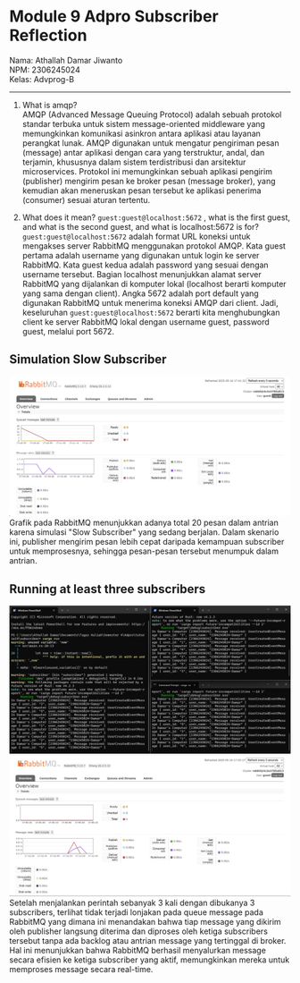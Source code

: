 # Module 9 Adpro Subscriber Reflection

Nama: Athallah Damar Jiwanto <br>
NPM: 2306245024 <br>
Kelas: Advprog-B
<hr>

1. What is amqp? <br>
AMQP (Advanced Message Queuing Protocol) adalah sebuah protokol standar terbuka untuk sistem message-oriented middleware yang memungkinkan komunikasi asinkron antara aplikasi atau layanan perangkat lunak. AMQP digunakan untuk mengatur pengiriman pesan (message) antar aplikasi dengan cara yang terstruktur, andal, dan terjamin, khususnya dalam sistem terdistribusi dan arsitektur microservices. Protokol ini memungkinkan sebuah aplikasi pengirim (publisher) mengirim pesan ke broker pesan (message broker), yang kemudian akan meneruskan pesan tersebut ke aplikasi penerima (consumer) sesuai aturan tertentu.

2. What does it mean? `guest:guest@localhost:5672` , what is the first guest, and what 
is the second guest, and what is localhost:5672 is for? <br>
`guest:guest@localhost:5672` adalah format URL koneksi untuk mengakses server RabbitMQ menggunakan protokol AMQP. Kata guest pertama adalah username yang digunakan untuk login ke server RabbitMQ. Kata guest kedua adalah password yang sesuai dengan username tersebut. Bagian localhost menunjukkan alamat server RabbitMQ yang dijalankan di komputer lokal (localhost berarti komputer yang sama dengan client). Angka 5672 adalah port default yang digunakan RabbitMQ untuk menerima koneksi AMQP dari client. Jadi, keseluruhan `guest:guest@localhost:5672` berarti kita menghubungkan client ke server RabbitMQ lokal dengan username guest, password guest, melalui port 5672.

## Simulation Slow Subscriber
![Queue Simulation](image/queue.png)
Grafik pada RabbitMQ menunjukkan adanya total 20 pesan dalam antrian karena simulasi "Slow Subscriber" yang sedang berjalan. Dalam skenario ini, publisher mengirim pesan lebih cepat daripada kemampuan subscriber untuk memprosesnya, sehingga pesan-pesan tersebut menumpuk dalam antrian.

## Running at least three subscribers
![Console](image/console.png)
![Performance](image/rabbitmq.png)
Setelah menjalankan perintah sebanyak 3 kali dengan dibukanya 3 subscribers, terlihat tidak terjadi lonjakan pada queue message pada RabbitMQ yang dimana ini menandakan bahwa tiap message yang dikirim oleh publisher langsung diterima dan diproses oleh ketiga subscribers tersebut tanpa ada backlog atau antrian message yang tertinggal di broker. Hal ini menunjukkan bahwa RabbitMQ berhasil menyalurkan message secara efisien ke ketiga subscriber yang aktif, memungkinkan mereka untuk memproses message secara real-time.